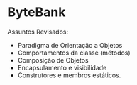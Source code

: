 # ByteBank
Assuntos Revisados:
* Paradigma de Orientação a Objetos
* Comportamentos da classe (métodos)
* Composição de Objetos
* Encapsulamento e visibilidade
* Construtores e membros estáticos.
 
